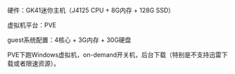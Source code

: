 硬件：GK41迷你主机（J4125 CPU + 8G内存 + 128G SSD）

虚拟机平台：PVE

guest系统配置：4核心 + 3G内存 + 30G硬盘

PVE下跑Windows虚拟机，on-demand开关机，后台下载（特别是不支持迅雷下载或者限速资源）。